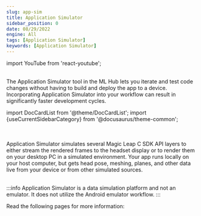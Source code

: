 ```yaml
---
slug: app-sim
title: Application Simulator
sidebar_position: 0
date: 08/29/2022
engine: All
tags: [Application Simulator]
keywords: [Application Simulator]
---
```

import YouTube from 'react-youtube';

<YouTube videoId="2eXB3uF71OA" />

<br/>
The Application Simulator tool in the ML Hub lets you iterate and test code changes without having to build and deploy the app to a device. Incorporating Application Simulator into your workflow can result in significantly faster development cycles.

import DocCardList from '@theme/DocCardList';
import {useCurrentSidebarCategory} from '@docusaurus/theme-common';  

<br/>
<br/>
Application Simulator simulates several Magic Leap C SDK API layers to either stream the rendered frames to the headset display or to render them on your desktop PC in a simulated environment. Your app runs locally on your host computer, but gets head pose, meshing, planes, and other data live from your device or from other simulated sources.  
<br/>
<br/>

:::info
Application Simulator is a data simulation platform and not an emulator. It does not utilize the Android emulator workflow.
:::

Read the following pages for more information:

<DocCardList items={useCurrentSidebarCategory().items}/>


